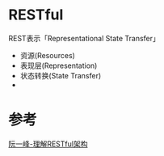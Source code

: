 # RESTful

REST表示「Representational State Transfer」

- 资源(Resources)
- 表现层(Representation)
- 状态转换(State Transfer)
- 

# 参考

[阮一峰-理解RESTful架构](http://www.ruanyifeng.com/blog/2011/09/restful.html)